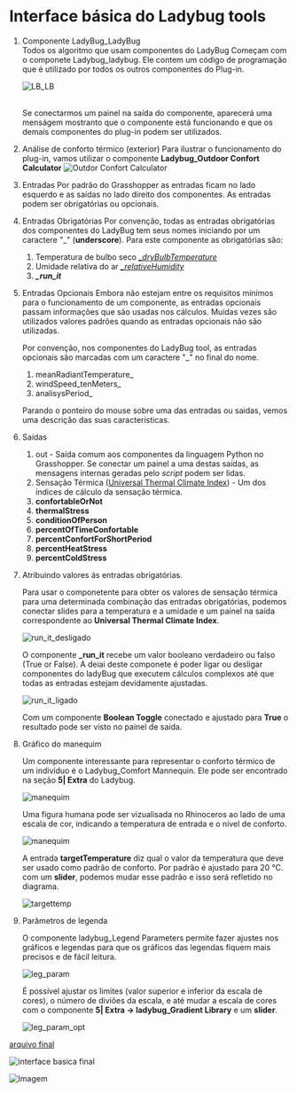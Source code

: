 # Interface básica do Ladybug tools


 1. Componente LadyBug_LadyBug
     <br>
     Todos os algoritmo que usam componentes do LadyBug Começam com o componete Ladybug_ladybug. Ele contem um código de programação que é utilizado por todos os outros componentes do Plug-in.

     ![LB_LB](.\LB_LB.jpg)

     <br>
     Se conectarmos um painel na saída do componente, aparecerá uma menságem mostranto que o componente está funcionando e que os demais componentes do plug-in podem ser utilizados.
        

1. Análise de conforto térmico (exterior)
     Para ilustrar o funcionamento do plug-in, vamos utilizar o componente **Ladybug_Outdoor Confort Calculator**
     ![Outdor Confort Calculator](.\componente_de_conforto_outdoor.jpg)

1. Entradas
       Por padrão do Grasshopper as entradas ficam no lado esquerdo e as saídas no lado direito dos componentes. As entradas podem ser obrigatórias ou opcionais.

2. Entradas Obrigatórias
     Por convenção, todas as entradas obrigatórias dos componentes do LadyBug tem seus nomes iniciando por um caractere "_" (**underscore**). Para este componente as obrigatórias são:

    1. Temperatura de bulbo seco [*_dryBulbTemperature*](https://en.wikipedia.org/wiki/Dry-bulb_temperature)
    2. Umidade relativa do ar [*_relativeHumidity*](https://en.wikipedia.org/wiki/Relative_humidity)
    3. ***_run_it***
   
3. Entradas Opcionais
     Embora não estejam entre os requisitos mínimos para o funcionamento de um componente, as entradas opcionais passam informações que são usadas nos cálculos. Muidas vezes são utilizados valores padrões quando as entradas opcionais não são utilizadas.
    
     Por convenção, nos componentes do LadyBug tool, as entradas opcionais são marcadas com um caractere "_" no final do nome.

     1. meanRadiantTemperature_
     2. windSpeed_tenMeters_
     3. analisysPeriod_

     Parando o ponteiro do mouse sobre uma das entradas ou saidas, vemos uma descrição das suas caracteristicas.


4. Saídas
   1. out - Saída comum aos componentes da linguagem Python no Grasshopper. Se conectar um painel a uma destas saídas, as mensagens internas geradas pelo *script* podem ser lidas.
   2. Sensação Térmica ([Universal Thermal Climate Index](http://utci.org/)) - Um dos índices de cálculo da sensação térmica. 
   3. **confortableOrNot**
   4. **thermalStress**
   5. **conditionOfPerson**
   6. **percentOfTimeConfortable**
   7. **percentConfortForShortPeriod**
   8. **percentHeatStress**
   9. **percentColdStress**

1. Atribuindo valores ás entradas obrigatórias.

     Para usar o componetente para obter os valores de sensação térmica para uma determinada combinação das entradas obrigatórias, podemos conectar slides para a temperatura e a umidade e um painel na saída correspondente ao **Universal Thermal Climate Index**.


    ![run_it_desligado](./run_it_desligado.png)

     O componente **_run_it** recebe um valor booleano verdadeiro ou falso (True or False). A deiai deste componete é poder ligar ou desligar componentes do ladyBug que executem cálculos complexos até que todas as entradas estejam devidamente ajustadas.

    ![run_it_ligado](.\run_it_ligado.png)

    Com um componente **Boolean Toggle** conectado e ajustado para **True** o resultado pode ser visto no painel de saída.

1. Gráfico do manequim
     
     Um componente interessante para representar o conforto térmico de um indivíduo é o Ladybug_Comfort Mannequin. Ele pode ser encontrado na seção **5| Extra** do Ladybug.

     ![manequim](.\manequim.jpg)

     Uma figura humana pode ser vizualisada no Rhinoceros ao lado de uma escala de cor, indicando a temperatura de entrada e o nível de conforto.

     ![manequim](.\comfort_graphic.png)
     
     A entrada **targetTemperature** diz qual o valor da temperatura que deve ser usado como padrão de conforto. Por padrão é ajustado para 20 °C. com um **slider**, podemos mudar esse padrão e isso será refletido no diagrama.

     ![targettemp](.\target_temp.png)

1. Parâmetros de legenda

     O componente ladybug_Legend Parameters permite fazer ajustes nos gráficos e legendas para que os gráficos das legendas fiquem mais precisos e de fácil leitura.

     ![leg_param](.\leg_param.jpg)

     É possível ajustar os limites (valor superior e inferior da escala de cores), o número de diviões da escala, e até mudar a escala de cores com o componente **5| Extra -> ladybug_Gradient Library** e um **slider**.

     ![leg_param_opt](.\leg_param_op.png)

[arquivo final](.\inferface_básica_final.gh)

![interface basica final](interface_basica_final.png)

![Imagem](./tela_final.jpg)